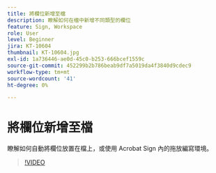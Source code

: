 ```yaml
---
title: 將欄位新增至檔
description: 瞭解如何在檔中新增不同類型的欄位
feature: Sign, Workspace
role: User
level: Beginner
jira: KT-10604
thumbnail: KT-10604.jpg
exl-id: 1a736446-ae0d-45c0-b253-666bcef1559c
source-git-commit: 452299b2b786beab9df7a5019da4f3840d9cdec9
workflow-type: tm+mt
source-wordcount: '41'
ht-degree: 0%

---
```


# 將欄位新增至檔

瞭解如何自動將欄位放置在檔上，或使用 Acrobat Sign 內的拖放編寫環境。

>[!VIDEO](https://video.tv.adobe.com/v/346620?quality=12&learn=on&hidetitle=true)
